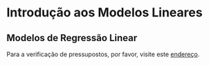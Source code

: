# Introdução aos Modelos Lineares

## Modelos de Regressão Linear

Para a verificação de pressupostos, por favor, visite este [endereço](https://dataunirio.github.io/Regressao_Diagnostico/). 